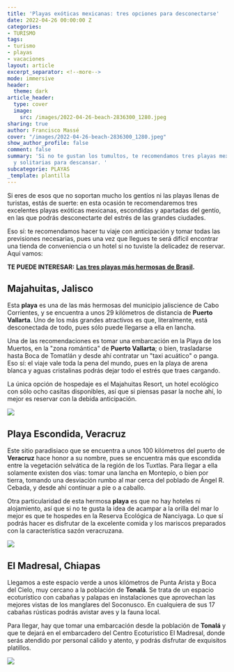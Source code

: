 ```yaml
---
title: 'Playas exóticas mexicanas: tres opciones para desconectarse'
date: 2022-04-26 00:00:00 Z
categories:
- TURISMO
tags:
- turismo
- playas
- vacaciones
layout: article
excerpt_separator: <!--more-->
mode: immersive
header:
  theme: dark
article_header:
  type: cover
  image:
    src: /images/2022-04-26-beach-2836300_1280.jpeg
sharing: true
author: Francisco Massé
cover: "/images/2022-04-26-beach-2836300_1280.jpeg"
show_author_profile: false
comment: false
summary: 'Si no te gustan los tumultos, te recomendamos tres playas mexicanas exóticas
  y solitarias para descansar. '
subcategorie: PLAYAS
_template: plantilla
---
```







Si eres de esos que no soportan mucho los gentíos ni las playas llenas de turistas, estás de suerte: en esta ocasión te recomendaremos tres excelentes playas exóticas mexicanas, escondidas y apartadas del gentío, en las que podrás desconectarte del estrés de las grandes ciudades.

Eso sí: te recomendamos hacer tu viaje con anticipación y tomar todas las previsiones necesarias, pues una vez que llegues te será difícil encontrar una tienda de conveniencia o un hotel si no tuviste la delicadez de reservar. Aquí vamos:

**TE PUEDE INTERESAR:** [**Las tres playas más hermosas de Brasil**]()**.**

## Majahuitas, Jalisco

Esta **playa** es una de las más hermosas del municipio jaliscience de Cabo Corrientes, y se encuentra a unos 29 kilómetros de distancia de **Puerto Vallarta**. Uno de los más grandes atractivos es que, literalmente, está desconectada de todo, pues sólo puede llegarse a ella en lancha.

Una de las recomendaciones es tomar una embarcación en la Playa de los Muertos, en la "zona romántica" de **Puerto Vallarta**; o bien, trasladarse hasta Boca de Tomatlán y desde ahí contratar un "taxi acuático" o panga. Eso sí: el viaje vale toda la pena del mundo, pues en la playa de arena blanca y aguas cristalinas podrás dejar todo el estrés que traes cargando.

La única opción de hospedaje es el Majahuitas Resort, un hotel ecológico con sólo ocho casitas disponibles, así que si piensas pasar la noche ahí, lo mejor es reservar con la debida anticipación.

![](/images/2022-04-26-majahuitas_pinterest.jpeg)

## Playa Escondida, Veracruz

Este sitio paradisiaco que se encuentra a unos 100 kilómetros del puerto de **Veracruz** hace honor a su nombre, pues se encuentra más que escondida entre la vegetación selvática de la región de los Tuxtlas. Para llegar a ella solamente existen dos vías: tomar una lancha en Montepío, o bien por tierra, tomando una desviación rumbo al mar cerca del poblado de Ángel R. Cebada, y desde ahí continuar a pie o a caballo.

Otra particularidad de esta hermosa **playa** es que no hay hoteles ni alojamiento, así que si no te gusta la idea de acampar a la orilla del mar lo mejor es que te hospedes en la Reserva Ecológica de Nanciyaga. Lo que sí podrás hacer es disfrutar de la excelente comida y los mariscos preparados con la característica sazón veracruzana.

![](/images/2022-04-26-playaescondida.jpeg)

## El Madresal, Chiapas

Llegamos a este espacio verde a unos kilómetros de Punta Arista y Boca del Cielo, muy cercano a la población de **Tonalá**. Se trata de un espacio ecoturístico con cabañas y palapas en instalaciones que aprovechan las mejores vistas de los manglares del Soconusco. En cualquiera de sus 17 cabañas rústicas podrás avistar aves y la fauna local.

Para llegar, hay que tomar una embarcación desde la población de **Tonalá** y que te dejará en el embarcadero del Centro Ecoturístico El Madresal, donde serás atendido por personal cálido y atento, y podrás disfrutar de exquisitos platillos.

![](https://www.elmadresal.com/gallery/acercade/images/atardecer%20en%20la%20playa.jpg)
